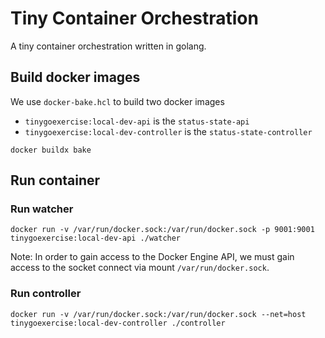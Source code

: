 # Tiny Container Orchestration

A tiny container orchestration written in golang.

## Build docker images

We use `docker-bake.hcl` to build two docker images
- `tinygoexercise:local-dev-api` is the `status-state-api`
- `tinygoexercise:local-dev-controller` is the `status-state-controller`

```shell
docker buildx bake
```

## Run container

### Run watcher

```shell
docker run -v /var/run/docker.sock:/var/run/docker.sock -p 9001:9001 tinygoexercise:local-dev-api ./watcher
```

Note: In order to gain access to the Docker Engine API, we must gain access to the socket connect via mount `/var/run/docker.sock`.

### Run controller

```shell
docker run -v /var/run/docker.sock:/var/run/docker.sock --net=host tinygoexercise:local-dev-controller ./controller
```

